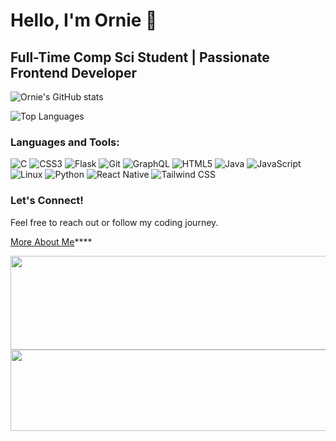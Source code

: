 # Hello, I'm Ornie 👋

## Full-Time Comp Sci Student | Passionate Frontend Developer

![Ornie's GitHub stats](https://github-readme-stats.vercel.app/api?username=Orniepay&theme=github_dark_dimmed&show_icons=true)

![Top Languages](https://github-readme-stats.vercel.app/api/top-langs/?username=Orniepay&theme=github_dark_dimmed&layout=compact)

### Languages and Tools:

![C](https://img.shields.io/badge/-C-000000?style=flat&logo=c)
![CSS3](https://img.shields.io/badge/-CSS3-000000?style=flat&logo=css3)
![Flask](https://img.shields.io/badge/-Flask-000000?style=flat&logo=flask)
![Git](https://img.shields.io/badge/-Git-000000?style=flat&logo=git)
![GraphQL](https://img.shields.io/badge/-GraphQL-000000?style=flat&logo=graphql)
![HTML5](https://img.shields.io/badge/-HTML5-000000?style=flat&logo=html5)
![Java](https://img.shields.io/badge/-Java-000000?style=flat&logo=java)
![JavaScript](https://img.shields.io/badge/-JavaScript-000000?style=flat&logo=javascript)
![Linux](https://img.shields.io/badge/-Linux-000000?style=flat&logo=linux)
![Python](https://img.shields.io/badge/-Python-000000?style=flat&logo=python)
![React Native](https://img.shields.io/badge/-React_Native-000000?style=flat&logo=react)
![Tailwind CSS](https://img.shields.io/badge/-Tailwind_CSS-000000?style=flat&logo=tailwind-css)


### Let's Connect!

Feel free to reach out or follow my coding journey.

[More About Me](https://github.com/Orniepay)****






















<a href="https://github.com/Orniepay/github-readme-stats">
  <img height=150 width=2000 align="center" src="https://github-readme-stats.vercel.app/api?username=Orniepay&theme=github_dark_dimmed&show_icons=true"/>
</a> 
<a href="https://github.com/Orniepay/convoychat">
  <img height=130 width=1000 align="center" src="https://github-readme-stats.vercel.app/api/top-langs/?username=Orniepay&theme=github_dark_dimmed&layout=compact"/>
</a>
